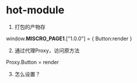 # hot-module

1. 打包的产物存

window.__MISCRO_PAGE1__.["1.0.0"] = {
  Button:render
}

2. 通过代理Proxy，访问原方法

Proxy.Button = render

3. 怎么设置？
